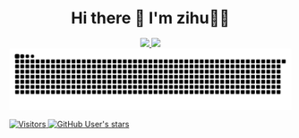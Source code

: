 <h1 align='center'>
  Hi there 👋 I'm zihu👨‍💻
</h1>

<div align="center">
  <a href="https://github.com/zihu97">
  <img height="160em" src="https://github-readme-stats.vercel.app/api?username=zihu97&show_icons=true&theme=dracula&include_all_commits=true"/>
  <img height="160em" src="https://github-readme-stats.vercel.app/api/top-langs/?username=zihu97&layout=compact&langs_count=7&theme=dracula&include_all_commits=true"/>
</div>

<picture>
<img src="https://raw.githubusercontent.com/zihu97/zihu97/output/github-contribution-grid-snake.svg" />
</picture>
</p>

<p>
<img alt="Visitors" src="https://komarev.com/ghpvc/?username=zihu97">
<img alt="GitHub User's stars" src="https://img.shields.io/github/stars/zihu97?style=flat&label=Stars&color=%23e3b341">
</p>